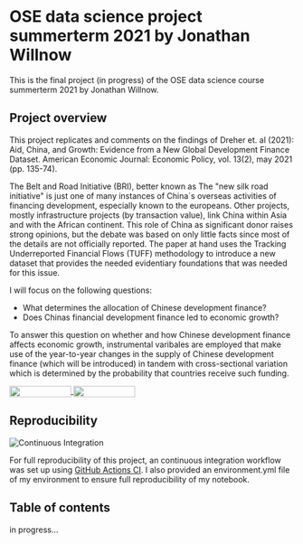 # OSE data science project summerterm 2021 by Jonathan Willnow

This is the final project (in progress) of the OSE data science course summerterm 2021 by Jonathan Willnow. 

## Project overview

This project replicates and comments on the findings of Dreher et. al (2021): Aid, China, and Growth: Evidence from a New Global Development Finance Dataset. American Economic Journal: Economic Policy, vol. 13(2), may 2021 (pp. 135-74).

The Belt and Road Initiative (BRI), better known as The "new silk road initiative" is just one of many instances of China´s overseas activities of financing development, especially known to the europeans. Other projects, mostly infrastructure projects (by transaction value), link China within Asia and with the African continent. This role of China as significant donor raises strong opinions, but the debate was based on only little facts since most of the details are not officially reported. The paper at hand uses the Tracking Underreported Financial Flows (TUFF) methodology to introduce a new dataset that provides the needed evidentiary foundations that was needed for this issue.

I will focus on the following questions: 

* What determines the allocation of Chinese development finance?
* Does Chinas financial development finance led to economic growth?

To answer this question on whether and how Chinese development finance affects economic growth, instrumental varibales are employed that make use of the year-to-year changes in the supply of Chinese development finance (which will be introduced) in tandem with cross-sectional variation which is determined by the probability that countries receive such funding.



<a href="https://nbviewer.jupyter.org/github/OpenSourceEconomics/ose-data-science-course-project-JonathanWillnow/blob/master/JonathanWillnowOSE.ipynb"
   target="_parent">
   <img align="center"
  src="https://raw.githubusercontent.com/jupyter/design/master/logos/Badges/nbviewer_badge.png"
      width="109" height="20">
</a>
<a href="https://mybinder.org/v2/gh/OpenSourceEconomics/ose-data-science-course-project-JonathanWillnow/master?filepath=JonathanWillnowOSE.ipynb"
    target="_parent">
    <img align="center"
       src="https://mybinder.org/badge_logo.svg"
       width="109" height="20">
</a>

## Reproducibility


![Continuous Integration](https://github.com/OpenSourceEconomics/ose-template-course-project/workflows/Continuous%20Integration/badge.svg)

For full reproducibility of this project, an continuous integration workflow was set up using [GitHub Actions CI](https://docs.github.com/en/actions). I also provided an environment.yml file of my environment to ensure full reproducibility of my notebook.



## Table of contents

in progress...


